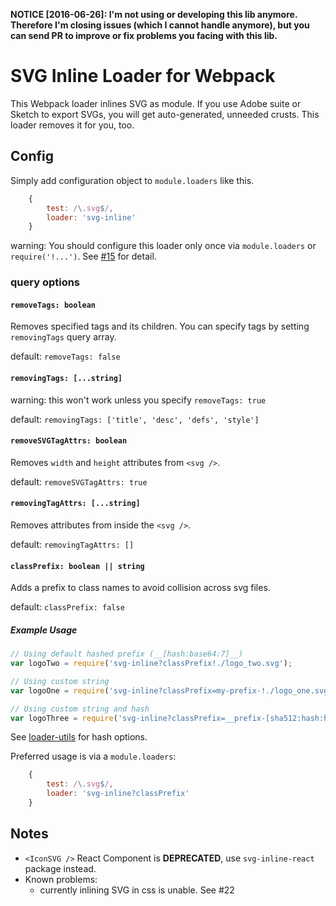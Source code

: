 **NOTICE [2016-06-26]: I'm not using or developing this lib anymore. Therefore I'm closing issues (which I cannot handle anymore), but you can send PR to improve or fix problems you facing with this lib.**

# SVG Inline Loader for Webpack

This Webpack loader inlines SVG as module. If you use Adobe suite or Sketch to export SVGs, you will get auto-generated, unneeded crusts. This loader removes it for you, too.

## Config

Simply add configuration object to `module.loaders` like this.

```javascript
    {
        test: /\.svg$/,
        loader: 'svg-inline'
    }
```

warning: You should configure this loader only once via `module.loaders` or `require('!...')`. See [#15](https://github.com/sairion/svg-inline-loader/issues/15) for detail.

### query options

#### `removeTags: boolean`

Removes specified tags and its children. You can specify tags by setting `removingTags` query array.

default: `removeTags: false`

#### `removingTags: [...string]`

warning: this won't work unless you specify `removeTags: true`

default: `removingTags: ['title', 'desc', 'defs', 'style']`

#### `removeSVGTagAttrs: boolean`

Removes `width` and `height` attributes from `<svg />`.

default: `removeSVGTagAttrs: true`

#### `removingTagAttrs: [...string]`

Removes attributes from inside the `<svg />`.

default: `removingTagAttrs: []`

#### `classPrefix: boolean || string`

Adds a prefix to class names to avoid collision across svg files.

default: `classPrefix: false`

##### Example Usage
```js
// Using default hashed prefix (__[hash:base64:7]__)
var logoTwo = require('svg-inline?classPrefix!./logo_two.svg');

// Using custom string
var logoOne = require('svg-inline?classPrefix=my-prefix-!./logo_one.svg');

// Using custom string and hash
var logoThree = require('svg-inline?classPrefix=__prefix-[sha512:hash:hex:5]__!./logo_three.svg');
```
See [loader-utils](https://github.com/webpack/loader-utils#interpolatename) for hash options.

Preferred usage is via a `module.loaders`:
```js
    {
        test: /\.svg$/,
        loader: 'svg-inline?classPrefix'
    }
```

## Notes

- `<IconSVG />` React Component is **DEPRECATED**, use `svg-inline-react` package instead.
- Known problems:
  - currently inlining SVG in css is unable. See #22
